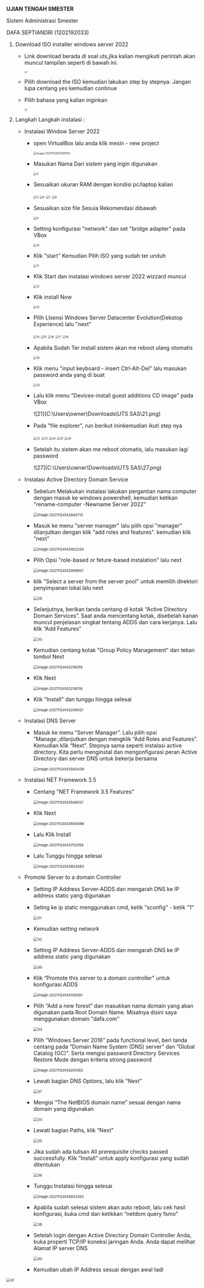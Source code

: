 **UJIAN TENGAH SMESTER**

Sistem Administrasi Smester

DAFA SEPTIANDRI (1202192033)

1. Download ISO installer windows server 2022

   - Link download berada di soal uts,jika kalian mengikuti perintah akan muncul tampilan seperti di bawah ini.

     <img src="C:\Users\owner\Downloads\UTS SAS\1.png" alt="1" style="zoom: 33%;" />

   - Pilih download the ISO kemudian lakukan step by stepnya. Jangan lupa centang yes kemudian continue

     

   - Pilih bahasa yang kalian inginkan 

     <img src="C:\Users\owner\Downloads\UTS SAS\2.png" alt="2" style="zoom:33%;" />
     
     

2. Langkah Langkah instalasi :

   - Instalasi Window Server 2022

     - open VirtualBox lalu anda klik mesin - new project

       <img src="C:\Users\owner\AppData\Roaming\Typora\typora-user-images\image-20211124132505122.png" alt="image-20211124132505122" style="zoom: 50%;" />

     - Masukan Nama Dari sistem yang ingin digunakan

       <img src="C:\Users\owner\Downloads\UTS SAS\4.png" alt="4" style="zoom:50%;" />

     - Sesuaikan ukuran RAM dengan kondisi pc/laptop kalian

       <img src="C:\Users\owner\Downloads\UTS SAS\5.png" alt="5" style="zoom:50%;" />

       <img src="C:\Users\owner\Downloads\UTS SAS\6.png" alt="6" style="zoom:50%;" />

       

       <img src="C:\Users\owner\Downloads\UTS SAS\7.png" alt="7" style="zoom:50%;" />

       <img src="C:\Users\owner\Downloads\UTS SAS\8.png" alt="8" style="zoom:50%;" />

     - Sesuaikan size file Sesuia Rekomendasi dibawah

       <img src="C:\Users\owner\Downloads\UTS SAS\9.png" alt="9" style="zoom:50%;" />

     - Setting konfigurasi "network" dan set "bridge adapter" pada VBox

       <img src="C:\Users\owner\Downloads\UTS SAS\10.png" alt="10" style="zoom:50%;" />

     - Klik "start" Kemudian Pilih ISO yang sudah ter unduh

       <img src="C:\Users\owner\Downloads\UTS SAS\11.png" alt="11" style="zoom:50%;" />

     - Klik Start dan instalasi windows server 2022 wizzard muncul

       <img src="C:\Users\owner\Downloads\UTS SAS\12.png" alt="12" style="zoom:50%;" />

     - Klik install Now

       <img src="C:\Users\owner\Downloads\UTS SAS\13.png" alt="13" style="zoom:50%;" />

     - Pilih LIsensi Windows Server Datacenter Evolution(Dekstop Experience) lalu "next"

       <img src="C:\Users\owner\Downloads\UTS SAS\14.png" alt="14" style="zoom:50%;" />

       <img src="C:\Users\owner\Downloads\UTS SAS\15.png" alt="15" style="zoom:50%;" />

       <img src="C:\Users\owner\Downloads\UTS SAS\16.png" alt="16" style="zoom:50%;" />

       <img src="C:\Users\owner\Downloads\UTS SAS\17.png" alt="17" style="zoom:50%;" />

       <img src="C:\Users\owner\Downloads\UTS SAS\18.png" alt="18" style="zoom:50%;" />

     - Apabila Sudah Ter install sistem akan me reboot ulang otomatis

       <img src="C:\Users\owner\Downloads\UTS SAS\19.png" alt="19" style="zoom:50%;" />

     - Klik menu "input keyboard - insert Ctrl-Alt-Del" lalu masukan password anda yang di buat

       <img src="C:\Users\owner\Downloads\UTS SAS\20.png" alt="20" style="zoom:50%;" />

     - Lalu klik menu "Devices-install guest additions CD image" pada VBox 

       ![21](C:\Users\owner\Downloads\UTS SAS\21.png)

     - Pada "file explorer", run berikut ininkemudian ikuti step nya

       <img src="C:\Users\owner\Downloads\UTS SAS\22.png" alt="22" style="zoom:50%;" />

       <img src="C:\Users\owner\Downloads\UTS SAS\23.png" alt="23" style="zoom:50%;" />

       <img src="C:\Users\owner\Downloads\UTS SAS\24.png" alt="24" style="zoom:50%;" />

       <img src="C:\Users\owner\Downloads\UTS SAS\25.png" alt="25" style="zoom:50%;" />

       <img src="C:\Users\owner\Downloads\UTS SAS\26.png" alt="26" style="zoom:50%;" />

     - Setelah itu sistem akan me reboot otomatis, lalu masukan lagi password  

       ![27](C:\Users\owner\Downloads\UTS SAS\27.png)

   - Instalasi Active Directory Domain Service

     - Sebelum Melakukan instalasi lakukan pergantian nama computer dengan masuk ke windows powershell, kemudian ketikan "rename-computer -Newname Server 2022"

       <img src="C:\Users\owner\AppData\Roaming\Typora\typora-user-images\image-20211124142845715.png" alt="image-20211124142845715" style="zoom: 67%;" />

     - Masuk ke menu "server manager" lalu pilih opsi "manager" dilanjutkan dengan klik "add roles and features". kemudian klik "next"

       <img src="C:\Users\owner\AppData\Roaming\Typora\typora-user-images\image-20211124142902254.png" alt="image-20211124142902254" style="zoom: 67%;" />

     - Pilih Opsi "role-based or feture-based instalation" lalu next

       <img src="C:\Users\owner\AppData\Roaming\Typora\typora-user-images\image-20211124142959907.png" alt="image-20211124142959907" style="zoom:67%;" />

     - klik "Select a server from the server pool" untuk memilih direktori penyimpanan lokal.lalu next

       <img src="C:\Users\owner\Downloads\UTS SAS\29.png" alt="29" style="zoom:67%;" />

     - Selanjutnya, berikan tanda centang di kotak “Active Directory Domain Services”. Saat anda mencentang kotak, disebelah kanan muncul penjelasan singkat tentang ADDS dan cara kerjanya. Lalu klik “Add Features”

       <img src="C:\Users\owner\Downloads\UTS SAS\30.png" alt="30" style="zoom: 67%;" />

     - Kemudian centang kotak “Group Policy Management” dan tekan tombol Next

       <img src="C:\Users\owner\AppData\Roaming\Typora\typora-user-images\image-20211124143216319.png" alt="image-20211124143216319" style="zoom: 67%;" />

     - Klik Next

       <img src="C:\Users\owner\AppData\Roaming\Typora\typora-user-images\image-20211124143236118.png" alt="image-20211124143236118" style="zoom:67%;" />

     - Klik "Install" dan tunggu hingga selesai

       <img src="C:\Users\owner\AppData\Roaming\Typora\typora-user-images\image-20211124143249021.png" alt="image-20211124143249021" style="zoom:67%;" />

   - Instalasi DNS Server

     - Masuk ke menu “Server Manager”. Lalu pilih opsi “Manage:,dilanjutkan dengan mengklik “Add Roles and Features”. Kemudian klik “Next”. Stepnya sama seperti instalasi active directory. Kita perlu menginstal dan mengonfigurasi peran Active Directory dan server DNS untuk bekerja bersama

       <img src="C:\Users\owner\AppData\Roaming\Typora\typora-user-images\image-20211124143500439.png" alt="image-20211124143500439" style="zoom:67%;" />

   - Instalasi NET Framework 3.5

     - Centang "NET Framework 3.5 Features"

       <img src="C:\Users\owner\AppData\Roaming\Typora\typora-user-images\image-20211124143548021.png" alt="image-20211124143548021" style="zoom:67%;" />

     - Klik Next

       <img src="C:\Users\owner\AppData\Roaming\Typora\typora-user-images\image-20211124143659498.png" alt="image-20211124143659498" style="zoom:67%;" />

     - Lalu Klik Install

       <img src="C:\Users\owner\AppData\Roaming\Typora\typora-user-images\image-20211124143752056.png" alt="image-20211124143752056" style="zoom:67%;" />

     - Lalu Tunggu hingga selesai

       <img src="C:\Users\owner\AppData\Roaming\Typora\typora-user-images\image-20211124143804583.png" alt="image-20211124143804583" style="zoom:67%;" />

   - Promote Server to a domain Controller

     - Setting IP Address Server-ADDS dan mengarah DNS ke IP address static yang digunakan

     - Seting ke ip static menggunakan cmd, ketik "sconfig" - ketik "1"

       <img src="C:\Users\owner\Downloads\UTS SAS\31.png" alt="31" style="zoom:67%;" />

     - Kemudian setting network

       <img src="C:\Users\owner\Downloads\UTS SAS\32.png" alt="32" style="zoom:67%;" />

     - Setting IP Address Server-ADDS dan mengarah DNS ke IP address static yang digunakan

       <img src="C:\Users\owner\Downloads\UTS SAS\40.png" alt="40" style="zoom:67%;" />

     - Klik “Promote this server to a domain controller" untuk konfigurasi ADDS

       <img src="C:\Users\owner\AppData\Roaming\Typora\typora-user-images\image-20211124145109391.png" alt="image-20211124145109391" style="zoom:67%;" />

     - Pilih “Add a new forest” dan masukkan nama domain yang akan digunakan pada Root Domain Name. Misalnya disini saya menggunakan domain "dafa.com"

       <img src="C:\Users\owner\Downloads\UTS SAS\33.png" alt="33" style="zoom:67%;" />

     - Pilih “Windows Server 2016” pada functional level, beri tanda centang pada “Domain Name System (DNS) server” dan ”Global Catalog (GC)”. Serta mengisi password Directory Services Restore Mode dengan kriteria strong password

       <img src="C:\Users\owner\AppData\Roaming\Typora\typora-user-images\image-20211124145201092.png" alt="image-20211124145201092" style="zoom:67%;" />

     - Lewati bagian DNS Options, lalu klik “Next”

       <img src="C:\Users\owner\Downloads\UTS SAS\37.png" alt="37" style="zoom:67%;" />

     - Mengisi “The NetBIOS domain name” sesuai dengan nama domain yang digunakan

       <img src="C:\Users\owner\Downloads\UTS SAS\34.png" alt="34" style="zoom:67%;" />

     - Lewati bagian Paths, klik “Next” 

       <img src="C:\Users\owner\Downloads\UTS SAS\35.png" alt="35" style="zoom:67%;" />

       

     - Jika sudah ada tulisan All prerequisite checks passed successfully. Klik “Install” untuk apply konfigurasi yang sudah ditentukan

       <img src="C:\Users\owner\Downloads\UTS SAS\36.png" alt="36" style="zoom:67%;" />

     - Tunggu Instalasi hingga selesai

       <img src="C:\Users\owner\AppData\Roaming\Typora\typora-user-images\image-20211124145603350.png" alt="image-20211124145603350" style="zoom:67%;" />

     - Apabila sudah selesai sistem akan auto reboot, lalu cek hasil konfigurasi, buka cmd dan ketikkan “netdom query fsmo”

       <img src="C:\Users\owner\Downloads\UTS SAS\39.png" alt="39" style="zoom:67%;" />

     - Setelah login dengan Active Directory Domain Controller Anda, buka properti TCP/IP koneksi jaringan Anda. Anda dapat melihat Alamat IP server DNS

       <img src="C:\Users\owner\Downloads\UTS SAS\40.png" alt="40" style="zoom:67%;" />

     - Kemudian ubah IP Address sesuai dengan awal tadi

<img src="C:\Users\owner\Downloads\UTS SAS\41.png" alt="41" style="zoom:67%;" />
